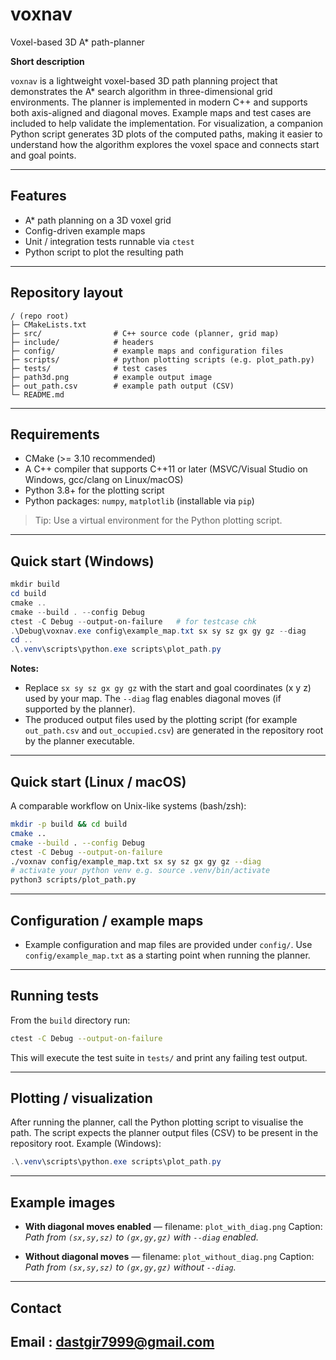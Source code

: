 # voxnav

Voxel-based 3D A* path-planner

**Short description**

`voxnav` is a lightweight voxel-based 3D path planning project that demonstrates the A* search algorithm in three-dimensional grid environments.
The planner is implemented in modern C++ and supports both axis-aligned and diagonal moves. Example maps and test cases are included to help validate the implementation.
For visualization, a companion Python script generates 3D plots of the computed paths, making it easier to understand how the algorithm explores the voxel space and connects start and goal points.

---

## Features

* A* path planning on a 3D voxel grid
* Config-driven example maps
* Unit / integration tests runnable via `ctest`
* Python script to plot the resulting path

---

## Repository layout

```
/ (repo root)
├─ CMakeLists.txt
├─ src/                # C++ source code (planner, grid map)
├─ include/            # headers
├─ config/             # example maps and configuration files
├─ scripts/            # python plotting scripts (e.g. plot_path.py)
├─ tests/              # test cases
├─ path3d.png          # example output image
├─ out_path.csv        # example path output (CSV)
└─ README.md           
```

---

## Requirements

* CMake (>= 3.10 recommended)
* A C++ compiler that supports C++11 or later (MSVC/Visual Studio on Windows, gcc/clang on Linux/macOS)
* Python 3.8+ for the plotting script
* Python packages: `numpy`, `matplotlib` (installable via `pip`)

> Tip: Use a virtual environment for the Python plotting script.

---

## Quick start (Windows)



```powershell
mkdir build
cd build
cmake ..
cmake --build . --config Debug
ctest -C Debug --output-on-failure   # for testcase chk
.\Debug\voxnav.exe config\example_map.txt sx sy sz gx gy gz --diag
cd ..
.\.venv\scripts\python.exe scripts\plot_path.py
```

**Notes:**

* Replace `sx sy sz gx gy gz` with the start and goal coordinates (x y z) used by your map. The `--diag` flag enables diagonal moves (if supported by the planner).
* The produced output files used by the plotting script (for example `out_path.csv` and `out_occupied.csv`) are generated in the repository root by the planner executable.

---

## Quick start (Linux / macOS)

A comparable workflow on Unix-like systems (bash/zsh):

```bash
mkdir -p build && cd build
cmake ..
cmake --build . --config Debug
ctest -C Debug --output-on-failure
./voxnav config/example_map.txt sx sy sz gx gy gz --diag
# activate your python venv e.g. source .venv/bin/activate
python3 scripts/plot_path.py
```
---

## Configuration / example maps

* Example configuration and map files are provided under `config/`. Use `config/example_map.txt` as a starting point when running the planner.

---

## Running tests

From the `build` directory run:

```bash
ctest -C Debug --output-on-failure
```

This will execute the test suite in `tests/` and print any failing test output.

---

## Plotting / visualization

After running the planner, call the Python plotting script to visualise the path. The script expects the planner output files (CSV) to be present in the repository root. Example (Windows):

```powershell
.\.venv\scripts\python.exe scripts\plot_path.py
```

---

## Example images


* **With diagonal moves enabled** —  filename: `plot_with_diag.png`  Caption: *Path from `(sx,sy,sz)` to `(gx,gy,gz)` with `--diag` enabled.*

* **Without diagonal moves** —  filename: `plot_without_diag.png`  Caption: *Path from `(sx,sy,sz)` to `(gx,gy,gz)` without `--diag`.*




---

## Contact
Email : dastgir7999@gmail.com
---

